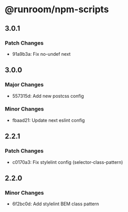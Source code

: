 # @runroom/npm-scripts

## 3.0.1

### Patch Changes

- 91a9b3a: Fix no-undef next

## 3.0.0

### Major Changes

- 557315d: Add new postcss config

### Minor Changes

- fbaad21: Update next eslint config

## 2.2.1

### Patch Changes

- c0170a3: Fix stylelint config (selector-class-pattern)

## 2.2.0

### Minor Changes

- 6f2bc0d: Add stylelint BEM class pattern
